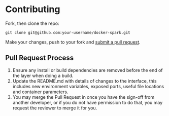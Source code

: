 # Contributing

Fork, then clone the repo:
```
git clone git@github.com:your-username/docker-spark.git
```

Make your changes, push to your fork and [submit a pull request](https://github.com/cjonesy/docker-spark/compare/).


## Pull Request Process

1. Ensure any install or build dependencies are removed before the end of the layer when doing a 
   build.
2. Update the README.md with details of changes to the interface, this includes new environment 
   variables, exposed ports, useful file locations and container parameters.
4. You may merge the Pull Request in once you have the sign-off from another developer, or if you 
   do not have permission to do that, you may request the reviewer to merge it for you.

